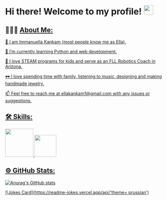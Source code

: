 <h1> Hi there! Welcome to my profile! <img src="https://raw.githubusercontent.com/MartinHeinz/MartinHeinz/master/wave.gif" width="30px">

<h2>  👷🏽‍♀️  <u> About Me:<u/> </h2> 
 
 🙂 I am Immanuella Kankam (most people know me as Ella). 
 
🌱 I’m currently learning Python and web development.
 
 🦾 I love STEAM programs for kids and serve as an FLL Robotics Coach in Arizona.
 
 🕶 I love spending time with family, listening to music, designing and making handmade jewelry.

 📫 Feel free to reach me at ellakankam1@gmail.com with any issues or suggestions.
 
 
 
 <h2> 🛠️ Skills: </h2>

<img src = "https://img.shields.io/badge/Code-Python-blue" width= "90px">    <img src = "https://img.shields.io/badge/Build-Git-blue" width= "70px">

 
 <h2>⚙️ GitHub Stats: </h2>
 
![Anurag's GitHub stats](https://github-readme-stats.vercel.app/api?username=ikankam&show_icons=true&theme=react)
 


![Jokes Card](https://readme-jokes.vercel.app/api/'theme= prussian')
 


